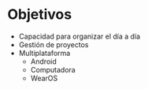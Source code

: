 # Objetivos   
- Capacidad para organizar el día a día   
- Gestión de proyectos   
- Multiplataforma   
    - Android   
    - Computadora   
    - WearOS   
